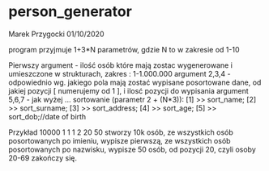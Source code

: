 # person_generator

Marek Przygocki
01/10/2020

program przyjmuje 1+3*N parametrów, gdzie N to w zakresie od 1-10

Pierwszy argument - ilość osób które mają zostac wygenerowane i umieszczone w strukturach, zakres : 1-1.000.000
argument 2,3,4 - odpowiednio wg. jakiego pola mają zostać wypisane posortowane dane, od jakiej pozycji [ numerujemy od 1 ], i ilosć pozycji do wypisania
argument 5,6,7 - jak wyżej
...
sortowanie (parametr 2 + (N*3)):
[1] >> sort_name;
[2] >> sort_surname;
[3] >> sort_address;
[4] >> sort_age;
[5] >> sort_dob;//date of birth

Przykład 
<program> 10000 1 1 1 2 20 50
stworzy 10k osób, 
ze wszystkich osób posortowanych po imieniu, wypisze pierwszą,
ze wszystkich osób posortowanych po nazwisku, wypisze 50 osób, od pozycji 20, czyli osoby 20-69
zakończy się.
